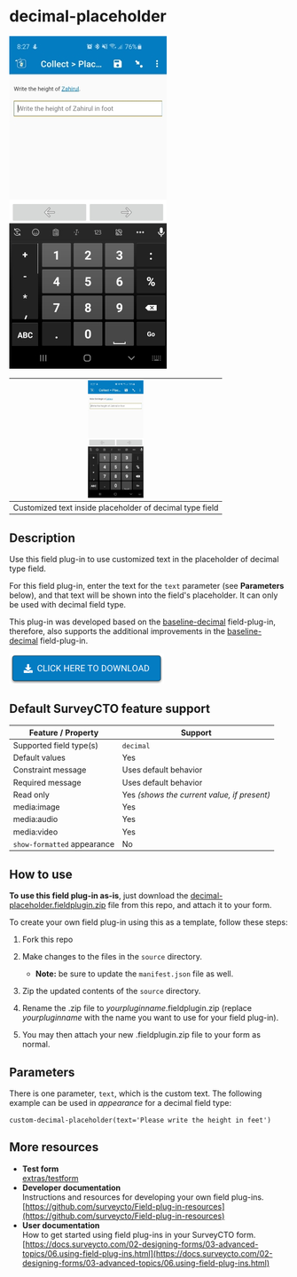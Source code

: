 # decimal-placeholder

![Download now](extras/preview-images/Placeholder-decimal-dynamic.jpg) 



|<img src="extras/preview-images/Placeholder-decimal-dynamic.jpg" width="100px">|
|:---:|
|Customized text inside placeholder of decimal type field|

## Description

Use this field plug-in to use customized text in the placeholder of decimal type field.

For this field plug-in, enter the text for the `text` parameter (see **Parameters** below), and that text will be shown into the field's placeholder. It can only be used with decimal field type.

This plug-in was developed based on the [baseline-decimal](https://github.com/surveycto/baseline-decimal/blob/master/README.md) field-plug-in, therefore, also supports the additional improvements in the [baseline-decimal](https://github.com/surveycto/baseline-decimal/blob/master/README.md) field-plug-in.


[![Download now](extras/preview-images/download-button.png)](https://github.com/ARCED-Foundation/decimal-placeholder/raw/main/decimal-placeholder.fieldplugin.zip)

## Default SurveyCTO feature support

| Feature / Property | Support |
| --- | --- |
| Supported field type(s) | `decimal`|
| Default values | Yes |
| Constraint message | Uses default behavior |
| Required message | Uses default behavior |
| Read only | Yes *(shows the current value, if present)* |
| media:image | Yes |
| media:audio | Yes |
| media:video | Yes |
| `show-formatted` appearance | No |


## How to use

**To use this field plug-in as-is**, just download the [decimal-placeholder.fieldplugin.zip](decimal-placeholder.fieldplugin.zip) file from this repo, and attach it to your form.

To create your own field plug-in using this as a template, follow these steps:

1. Fork this repo
1. Make changes to the files in the `source` directory.

    * **Note:** be sure to update the `manifest.json` file as well.

1. Zip the updated contents of the `source` directory.
1. Rename the .zip file to *yourpluginname*.fieldplugin.zip (replace *yourpluginname* with the name you want to use for your field plug-in).
1. You may then attach your new .fieldplugin.zip file to your form as normal.

## Parameters

There is one parameter, `text`, which is the custom text. The following example can be used in *appearance* for a decimal field type:

    custom-decimal-placeholder(text='Please write the height in feet')

## More resources

* **Test form**  
[extras/testform](extras/testform)
* **Developer documentation**  
Instructions and resources for developing your own field plug-ins.  
[https://github.com/surveycto/Field-plug-in-resources](https://github.com/surveycto/Field-plug-in-resources)
* **User documentation**  
How to get started using field plug-ins in your SurveyCTO form.  
[https://docs.surveycto.com/02-designing-forms/03-advanced-topics/06.using-field-plug-ins.html](https://docs.surveycto.com/02-designing-forms/03-advanced-topics/06.using-field-plug-ins.html)